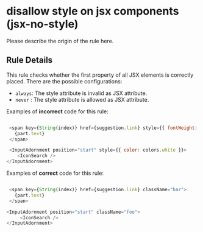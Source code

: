 # disallow style on jsx components (jsx-no-style)

Please describe the origin of the rule here.


## Rule Details

This rule checks whether the first property of all JSX elements is correctly placed. There are the possible configurations:

* `always`: The style attribute is invalid as JSX attribute.
* `never` : The style attribute is allowed as JSX attribute.

Examples of **incorrect** code for this rule:

```js

 <span key={String(index)} href={suggestion.link} style={{ fontWeight: fontWeight.semiBold }}>
   {part.text}
 </span>

 <InputAdornment position="start" style={{ color: colors.white }}>
	<IconSearch />
</InputAdornment>

```

Examples of **correct** code for this rule:

```js

 <span key={String(index)} href={suggestion.link} className="bar">
   {part.text}
 </span>

<InputAdornment position="start" className="foo">
     <IconSearch />
</InputAdornment>

```
